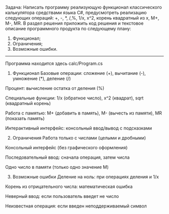 Задача:
Написать программу реализующую функционал классического
калькулятора средствами языка C#, предусмотреть реализацию
следующих операций:
+, -, *, /,%, 1/x, x^2, корень квадратный из x, M+, M-, MR.
В раздел решения приложить код решения и текстовое описание
программного продукта по следующему плану:
1. Функционал;
2. Ограничения;
3. Возможные ошибки.
------------------------------------------------------------------------------------------------------------------------------------------------------------------------------------------------------------------------------------------------------------------------------
Программа находится здесь calc/Program.cs

1. Функционал
   Базовые операции: сложение (+), вычитание (-), умножение (*), деление (/)

Процент: вычисление остатка от деления (%)

Специальные функции: 1/x (обратное число), x^2 (квадрат), sqrt (квадратный корень)

Работа с памятью: M+ (добавить в память), M- (вычесть из памяти), MR (показать память)

Интерактивный интерфейс: консольный ввод/вывод с подсказками

2. Ограничения
   Работа только с числами (целыми и дробными)

Консольный интерфейс (без графического оформления)

Последовательный ввод: сначала операция, затем числа

Одно число в памяти (только одно значение M)

3. Возможные ошибки
   Деление на ноль: при операциях деления и 1/x

Корень из отрицательного числа: математическая ошибка

Неверный ввод: если пользователь введет не число

Неизвестная операция: если введен неподдерживаемый символ

